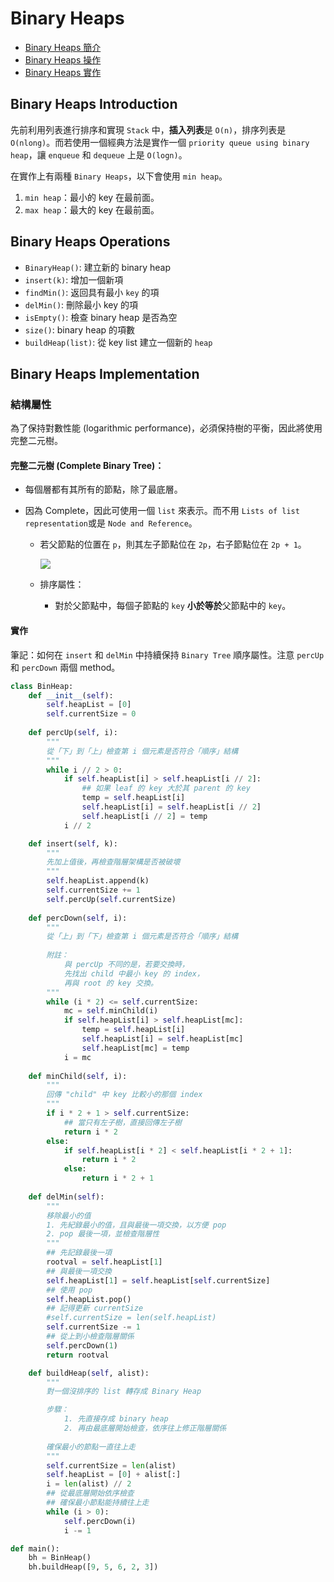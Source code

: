 # Binary Heaps

- [Binary Heaps 簡介](#binary-tree-introduction)
- [Binary Heaps 操作](#binary-heaps-operations)
- [Binary Heaps 實作](#binaryiheaps-implementation)

## Binary Heaps Introduction

先前利用列表進行排序和實現 `Stack` 中，**插入列表**是 `O(n)`，排序列表是 `O(nlong)`。而若使用一個經典方法是實作一個 `priority queue using binary heap`，讓 `enqueue` 和 `dequeue` 上是 `O(logn)`。

在實作上有兩種 `Binary Heaps`，以下會使用 `min heap`。

1. `min heap`：最小的 key 在最前面。
2. `max heap`：最大的 key 在最前面。

## Binary Heaps Operations

- `BinaryHeap()`: 建立新的 binary heap
- `insert(k)`: 增加一個新項
- `findMin()`: 返回具有最小 `key` 的項
- `delMin()`: 刪除最小 key 的項
- `isEmpty()`: 檢查 binary heap 是否為空
- `size()`: binary heap 的項數
- `buildHeap(list)`: 從 key list 建立一個新的 `heap`

## Binary Heaps Implementation

### 結構屬性

為了保持對數性能 (logarithmic performance)，必須保持樹的平衡，因此將使用完整二元樹。

#### 完整二元樹 (Complete Binary Tree)：

- 每個層都有其所有的節點，除了最底層。

- 因為 Complete，因此可使用一個 `list` 來表示。而不用 `Lists of list representation`或是 `Node and Reference`。

  - 若父節點的位置在 `p`，則其左子節點位在 `2p`，右子節點位在 `2p + 1`。

     ![](http://interactivepython.org/runestone/static/pythonds/_images/heapOrder.png)

  - 排序屬性：

    - 對於父節點中，每個子節點的 `key` **小於等於**父節點中的 `key`。

#### 實作

筆記：如何在 `insert` 和 `delMin` 中持續保持 `Binary Tree` 順序屬性。注意 `percUp` 和 `percDown` 兩個 method。

```python
class BinHeap:
    def __init__(self):
        self.heapList = [0]
        self.currentSize = 0
    
    def percUp(self, i):
        """
        從「下」到「上」檢查第 i 個元素是否符合「順序」結構
        """
        while i // 2 > 0:
            if self.heapList[i] > self.heapList[i // 2]:
                ## 如果 leaf 的 key 大於其 parent 的 key
                temp = self.heapList[i]
                self.heapList[i] = self.heapList[i // 2]
                self.heapList[i // 2] = temp
            i // 2

    def insert(self, k):
        """
        先加上值後，再檢查階層架構是否被破壞
        """
        self.heapList.append(k)
        self.currentSize += 1
        self.percUp(self.currentSize)
    
    def percDown(self, i):
        """
        從「上」到「下」檢查第 i 個元素是否符合「順序」結構
        
        附註：
            與 percUp 不同的是，若要交換時，
            先找出 child 中最小 key 的 index，
            再與 root 的 key 交換。
        """
        while (i * 2) <= self.currentSize:
            mc = self.minChild(i)
            if self.heapList[i] > self.heapList[mc]:
                temp = self.heapList[i]
                self.heapList[i] = self.heapList[mc]
                self.heapList[mc] = temp
            i = mc
             
    def minChild(self, i):
        """
        回傳 "child" 中 key 比較小的那個 index
        """
        if i * 2 + 1 > self.currentSize:
            ## 當只有左子樹，直接回傳左子樹
            return i * 2
        else:
            if self.heapList[i * 2] < self.heapList[i * 2 + 1]:
                return i * 2
            else:
                return i * 2 + 1
    
    def delMin(self):
        """
        移除最小的值
        1. 先紀錄最小的值，且與最後一項交換，以方便 pop
        2. pop 最後一項，並檢查階層性
        """
        ## 先記錄最後一項
        rootval = self.heapList[1]
        ## 與最後一項交換
        self.heapList[1] = self.heapList[self.currentSize]
        ## 使用 pop
        self.heapList.pop()
        ## 記得更新 currentSize
        #self.currentSize = len(self.heapList)
        self.currentSize -= 1
        ## 從上到小檢查階層關係
        self.percDown(1)
        return rootval

    def buildHeap(self, alist):
        """
        對一個沒排序的 list 轉存成 Binary Heap

        步驟：
            1. 先直接存成 binary heap
            2. 再由最底層開始檢查，依序往上修正階層關係
        
        確保最小的節點一直往上走
        """
        self.currentSize = len(alist)
        self.heapList = [0] + alist[:]
        i = len(alist) // 2
        ## 從最底層開始依序檢查
        ## 確保最小節點能持續往上走
        while (i > 0):
            self.percDown(i)
            i -= 1

def main():
    bh = BinHeap()
    bh.buildHeap([9, 5, 6, 2, 3])
```
